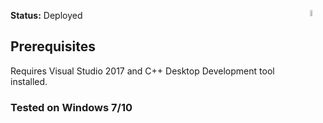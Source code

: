**Status:** Deployed
<img src="https://img.icons8.com/cute-clipart/2x/binoculars.png" width=5% align="right" />
## Prerequisites 
Requires Visual Studio 2017 and C++ Desktop Development tool installed.
### Tested on Windows 7/10 

